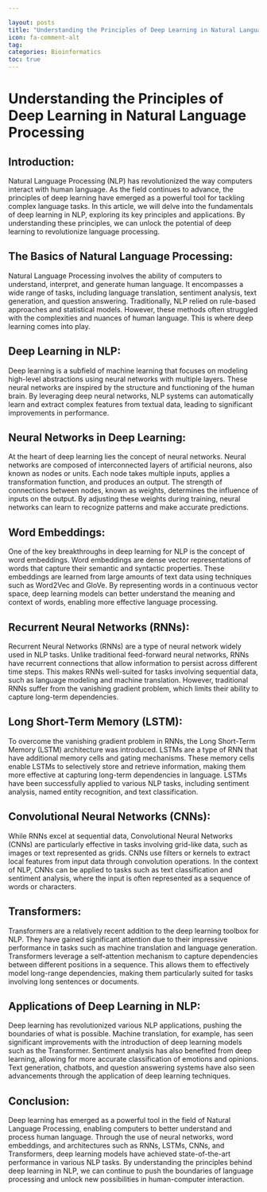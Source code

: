 ```yaml
---

layout: posts
title: "Understanding the Principles of Deep Learning in Natural Language Processing"
icon: fa-comment-alt
tag:      
categories: Bioinformatics
toc: true
---
```




# Understanding the Principles of Deep Learning in Natural Language Processing

## Introduction:
Natural Language Processing (NLP) has revolutionized the way computers interact with human language. As the field continues to advance, the principles of deep learning have emerged as a powerful tool for tackling complex language tasks. In this article, we will delve into the fundamentals of deep learning in NLP, exploring its key principles and applications. By understanding these principles, we can unlock the potential of deep learning to revolutionize language processing.

## The Basics of Natural Language Processing:
Natural Language Processing involves the ability of computers to understand, interpret, and generate human language. It encompasses a wide range of tasks, including language translation, sentiment analysis, text generation, and question answering. Traditionally, NLP relied on rule-based approaches and statistical models. However, these methods often struggled with the complexities and nuances of human language. This is where deep learning comes into play.

## Deep Learning in NLP:
Deep learning is a subfield of machine learning that focuses on modeling high-level abstractions using neural networks with multiple layers. These neural networks are inspired by the structure and functioning of the human brain. By leveraging deep neural networks, NLP systems can automatically learn and extract complex features from textual data, leading to significant improvements in performance.

## Neural Networks in Deep Learning:
At the heart of deep learning lies the concept of neural networks. Neural networks are composed of interconnected layers of artificial neurons, also known as nodes or units. Each node takes multiple inputs, applies a transformation function, and produces an output. The strength of connections between nodes, known as weights, determines the influence of inputs on the output. By adjusting these weights during training, neural networks can learn to recognize patterns and make accurate predictions.

## Word Embeddings:
One of the key breakthroughs in deep learning for NLP is the concept of word embeddings. Word embeddings are dense vector representations of words that capture their semantic and syntactic properties. These embeddings are learned from large amounts of text data using techniques such as Word2Vec and GloVe. By representing words in a continuous vector space, deep learning models can better understand the meaning and context of words, enabling more effective language processing.

## Recurrent Neural Networks (RNNs):
Recurrent Neural Networks (RNNs) are a type of neural network widely used in NLP tasks. Unlike traditional feed-forward neural networks, RNNs have recurrent connections that allow information to persist across different time steps. This makes RNNs well-suited for tasks involving sequential data, such as language modeling and machine translation. However, traditional RNNs suffer from the vanishing gradient problem, which limits their ability to capture long-term dependencies.

## Long Short-Term Memory (LSTM):
To overcome the vanishing gradient problem in RNNs, the Long Short-Term Memory (LSTM) architecture was introduced. LSTMs are a type of RNN that have additional memory cells and gating mechanisms. These memory cells enable LSTMs to selectively store and retrieve information, making them more effective at capturing long-term dependencies in language. LSTMs have been successfully applied to various NLP tasks, including sentiment analysis, named entity recognition, and text classification.

## Convolutional Neural Networks (CNNs):
While RNNs excel at sequential data, Convolutional Neural Networks (CNNs) are particularly effective in tasks involving grid-like data, such as images or text represented as grids. CNNs use filters or kernels to extract local features from input data through convolution operations. In the context of NLP, CNNs can be applied to tasks such as text classification and sentiment analysis, where the input is often represented as a sequence of words or characters.

## Transformers:
Transformers are a relatively recent addition to the deep learning toolbox for NLP. They have gained significant attention due to their impressive performance in tasks such as machine translation and language generation. Transformers leverage a self-attention mechanism to capture dependencies between different positions in a sequence. This allows them to effectively model long-range dependencies, making them particularly suited for tasks involving long sentences or documents.

## Applications of Deep Learning in NLP:
Deep learning has revolutionized various NLP applications, pushing the boundaries of what is possible. Machine translation, for example, has seen significant improvements with the introduction of deep learning models such as the Transformer. Sentiment analysis has also benefited from deep learning, allowing for more accurate classification of emotions and opinions. Text generation, chatbots, and question answering systems have also seen advancements through the application of deep learning techniques.

## Conclusion:
Deep learning has emerged as a powerful tool in the field of Natural Language Processing, enabling computers to better understand and process human language. Through the use of neural networks, word embeddings, and architectures such as RNNs, LSTMs, CNNs, and Transformers, deep learning models have achieved state-of-the-art performance in various NLP tasks. By understanding the principles behind deep learning in NLP, we can continue to push the boundaries of language processing and unlock new possibilities in human-computer interaction.